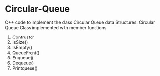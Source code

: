 # Circular-Queue
C++ code to implement the class Circular Queue data Structures. Circular Queue Class implemented with member functions

1) Contrustor
2) IsSize()
3) IsEmpty()
4) QueueFront()
5) Enqueue()
6) Dequeue()
7) Printqueue()
